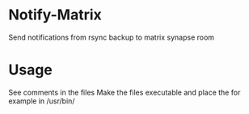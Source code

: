 # Notify-Matrix
Send notifications from rsync backup to matrix synapse room

# Usage
See comments in the files
Make the files executable and place the for example in /usr/bin/
